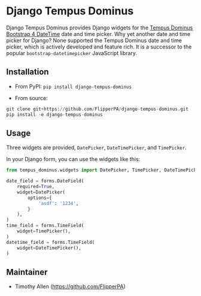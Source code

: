 # Django Tempus Dominus

Django Tempus Dominus provides Django widgets for the [Tempus Dominus Bootstrap 4 DateTime](https://tempusdominus.github.io/bootstrap-4/ "Tempus Dominus") date and time picker. Why yet another date and time picker for Django? None supported the Tempus Dominus date and time picker, which is actively developed and feature rich. It is a successor to the popular `bootstrap-datetimepicker` JavaScript library.

## Installation

* From PyPI: `pip install django-tempus-dominus`

* From source:

```python
git clone git+https://github.com/FlipperPA/django-tempus-dominus.git
pip install -e django-tempus-dominus
```

## Usage

Three widgets are provided, `DatePicker`, `DateTimePicker`, and `TimePicker`.

In your Django form, you can use the widgets like this:

```python
from tempus_dominus.widgets import DatePicker, TimePicker, DateTimePicker

date_field = forms.DateField(
    required=True,
    widget=DatePicker(
        options={
            'asdf': '1234',
        }
    ),
)
time_field = forms.TimeField(
    widget=TimePicker(),
)
datetime_field = forms.TimeField(
    widget=DateTimePicker(),
)
```

## Maintainer

* Timothy Allen (https://github.com/FlipperPA)
